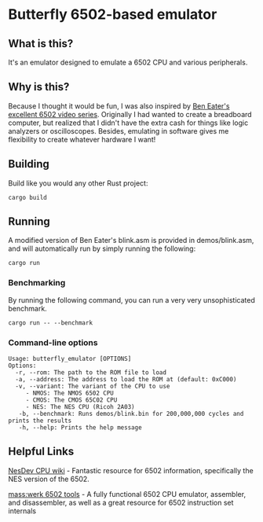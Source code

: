 # Butterfly 6502-based emulator
## What is this?
It's an emulator designed to emulate a 6502 CPU and various peripherals.
## Why is this?
Because I thought it would be fun, I was also inspired by [Ben Eater's excellent 6502 video series](https://eater.net/6502). Originally I had wanted to create a breadboard computer, but realized that I didn't have the extra cash for things like logic analyzers or oscilloscopes. Besides, emulating in software gives me flexibility to create whatever hardware I want!
## Building
Build like you would any other Rust project:

    cargo build

## Running
A modified version of Ben Eater's blink.asm is provided in demos/blink.asm, and will automatically run by simply running the following:

    cargo run
### Benchmarking
By running the following command, you can run a very very unsophisticated benchmark.

    cargo run -- --benchmark
### Command-line options

    Usage: butterfly_emulator [OPTIONS]
    Options:
      -r, --rom: The path to the ROM file to load
      -a, --address: The address to load the ROM at (default: 0xC000)
      -v, --variant: The variant of the CPU to use
         - NMOS: The NMOS 6502 CPU
         - CMOS: The CMOS 65C02 CPU
         - NES: The NES CPU (Ricoh 2A03)
       -b, --benchmark: Runs demos/blink.bin for 200,000,000 cycles and prints the results
       -h, --help: Prints the help message

## Helpful Links
[NesDev CPU wiki](https://www.nesdev.org/wiki/CPU) - Fantastic resource for 6502 information, specifically the NES version of the 6502.

[mass:werk 6502 tools](https://www.masswerk.at/6502/) - A fully functional 6502 CPU emulator, assembler, and disassembler, as well as a great resource for 6502 instruction set internals